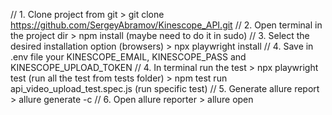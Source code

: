
// 1. Clone project from git > git clone https://github.com/SergeyAbramov/Kinescope_API.git
// 2. Open terminal in the project dir > npm install (maybe need to do it in sudo)
// 3. Select the desired installation option (browsers) > npx playwright install
// 4. Save in .env file your KINESCOPE_EMAIL, KINESCOPE_PASS and
KINESCOPE_UPLOAD_TOKEN
// 4. In terminal run the test > npx playwright test (run all the test from tests folder) > npm test run api_video_upload_test.spec.js (run specific test)
// 5. Generate allure report > allure generate -c
// 6. Open allure reporter > allure open
